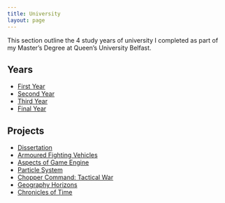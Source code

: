 ```yaml
---
title: University
layout: page
---
```

<p>This section outline the 4 study years of university I completed as part of my Master’s Degree at Queen’s University Belfast.</p>

<h2>Years</h2>

<ul>
	<li><a href="{{ site.url }}/FirstYear">First Year</a></li>
	<li><a href="{{ site.url }}/SecondYear">Second Year</a></li>
	<li><a href="{{ site.url }}/ThirdYear">Third Year</a></li>
	<li><a href="{{ site.url }}/FinalYear">Final Year</a></li>
</ul>

<h2>Projects</h2>

<ul>
	<li><a href="{{ site.url }}/Dissertation">Dissertation</a></li>
	<li><a href="{{ site.url }}/AFV">Armoured Fighting Vehicles</a></li>
	<li><a href="{{ site.url }}/AGE">Aspects of Game Engine</a></li>
	<li><a href="{{ site.url }}/ParticleSystem">Particle System</a></li>
	<li><a href="{{ site.url }}/CCTW">Chopper Command: Tactical War</a></li>
	<li><a href="{{ site.url }}/GH">Geography Horizons</a></li>
	<li><a href="{{ site.url }}/CoT">Chronicles of Time</a></li>
</ul>
